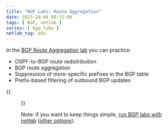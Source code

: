 ```yaml
---
title: "BGP Labs: Route Aggregation"
date: 2023-10-04 09:32:00
tags: [ BGP, netlab ]
series: [ bgp_labs ]
netlab_tag: edu
---
```

In the [BGP Route Aggregation lab](https://bgplab.github.io/bgplab/basic/8-aggregate/) you can practice:

* OSPF-to-BGP route redistribution
* BGP route aggregation
* Suppression of more-specific prefixes in the BGP table
* Prefix-based filtering of outbound BGP updates

{{<figure src="https://bgplab.github.io/bgplab/basic/topology-aggregate.png">}}

Note: if you want to keep things simple, [run BGP labs with _netlab_](https://bgplab.github.io/bgplab/1-setup/) ([other options](https://bgplab.github.io/bgplab/external/)).
